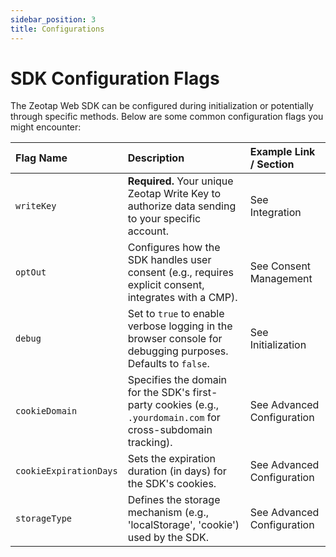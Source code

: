 ```yaml
---
sidebar_position: 3
title: Configurations
---
```


# SDK Configuration Flags

The Zeotap Web SDK can be configured during initialization or potentially through specific methods. Below are some common configuration flags you might encounter:

| Flag Name             | Description                                                                                                | Example Link / Section                                   |
| :-------------------- | :--------------------------------------------------------------------------------------------------------- | :------------------------------------------------------- |
| `writeKey`            | **Required.** Your unique Zeotap Write Key to authorize data sending to your specific account.             | See Integration           |
| `optOut`         | Configures how the SDK handles user consent (e.g., requires explicit consent, integrates with a CMP).        | See Consent Management        |
| `debug`               | Set to `true` to enable verbose logging in the browser console for debugging purposes. Defaults to `false`. | See Initialization        |
| `cookieDomain`        | Specifies the domain for the SDK's first-party cookies (e.g., `.yourdomain.com` for cross-subdomain tracking). | See Advanced Configuration       |
| `cookieExpirationDays`| Sets the expiration duration (in days) for the SDK's cookies.                                              | See Advanced Configuration       |
| `storageType`         | Defines the storage mechanism (e.g., 'localStorage', 'cookie') used by the SDK.                            | See Advanced Configuration       |
